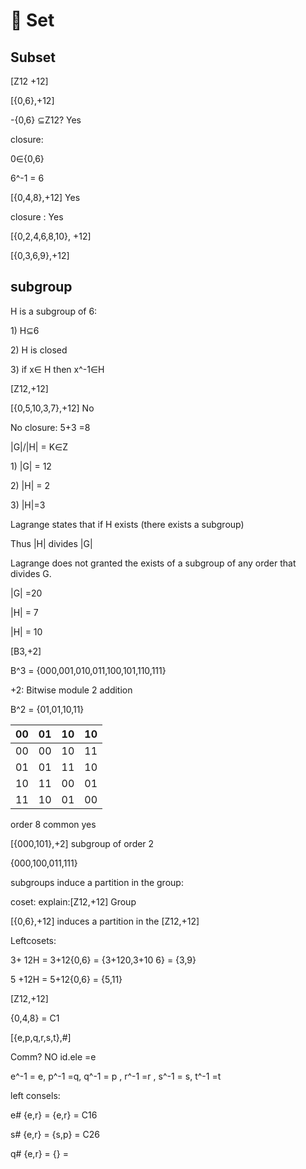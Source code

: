 # 🧐 Set

## Subset

\[Z12 +12]

\[{0,6},+12]

\-{0,6} ⊆Z12? Yes

closure:

0∈{0,6}

6^-1 = 6

\[{0,4,8},+12] Yes

closure : Yes

\[{0,2,4,6,8,10}, +12]

\[{0,3,6,9},+12]

## subgroup

H is a subgroup of 6:

1\) H⊆6

2\) H is closed

3\) if x∈ H then x^-1∈H



\[Z12,+12]

\[{0,5,10,3,7},+12] No

No closure: 5+3 =8

|G|/|H| = K∈Z

1\) |G| = 12

2\) |H| = 2

3\) |H|=3



Lagrange states that if H exists (there exists a subgroup)

Thus |H| divides |G|



Lagrange does not granted the exists of a subgroup of any order that divides G.

|G| =20

|H| = 7

|H| = 10

\[B3,+2]

B^3 = {000,001,010,011,100,101,110,111}

\+2: Bitwise module 2 addition

B^2 = {01,01,10,11}



| 00 | 01 | 10 | 10 |
| -- | -- | -- | -- |
| 00 | 00 | 10 | 11 |
| 01 | 01 | 11 | 10 |
| 10 | 11 | 00 | 01 |
| 11 | 10 | 01 | 00 |

order 8 common yes

\[{000,101},+2] subgroup of order 2

{000,100,011,111}

subgroups induce a partition  in the group:

coset: explain:\[Z12,+12] Group

\[{0,6},+12] induces a partition in the \[Z12,+12]

Leftcosets:

3+ 12H = 3+12{0,6} = {3+120,3+10 6} = {3,9}

5 +12H = 5+12{0,6} = {5,11}





\[Z12,+12]

{0,4,8}  = C1

\[{e,p,q,r,s,t},#]

Comm? NO id.ele =e

e^-1 = e, p^-1 =q, q^-1 = p , r^-1 =r , s^-1 = s, t^-1 =t



left consels:

e# {e,r} = {e,r} = C16

s# {e,r} = {s,p} = C26

q# {e,r} = {} =
